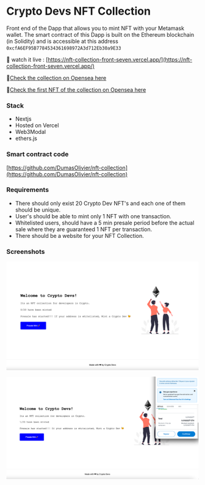 # Crypto Devs NFT Collection

Front end of the Dapp that allows you to mint NFT with your Metamask wallet. The smart contract of this Dapp is built on the Ethereum blockchain (in Solidity) and is accessible at this address `0xcfA6EF95B7784534361698972A3d712Eb30a9E33`

👀 watch it live : [https://nft-collection-front-seven.vercel.app/](https://nft-collection-front-seven.vercel.app/)

👀[Check the collection on Opensea here](https://testnets.opensea.io/collection/crypto-devs-lsiz9kzmyu)

👀[Check the first NFT of the collection on Opensea here](https://testnets.opensea.io/assets/0xcfA6EF95B7784534361698972A3d712Eb30a9E33/1)

### Stack

- Nextjs
- Hosted on Vercel
- Web3Modal
- ethers.js

### Smart contract code

[https://github.com/DumasOlivier/nft-collection](https://github.com/DumasOlivier/nft-collection)

### Requirements

- There should only exist 20 Crypto Dev NFT's and each one of them should be unique.
- User's should be able to mint only 1 NFT with one transaction.
- Whitelisted users, should have a 5 min presale period before the actual sale where they are guaranteed 1 NFT per transaction.
- There should be a website for your NFT Collection.

### Screenshots

![Homepage](public/home.png)

![Homepage with tx processing](public/home-tx.png)
